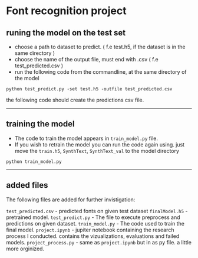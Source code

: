 # Font recognition project

## runing the model on the test set

* choose a path to dataset to predict. ( f.e test.h5, if the dataset is in the same directory )
* choose the name  of the output file, must end with .csv ( f.e test_predicted.csv )
* run the following code from the commandline, at the same directory of the model

```
python test_predict.py -set test.h5 -outfile test_predicted.csv
```

the following code should create the predictions csv file.

---

## training the model
* The code to train the model appears in `train_model.py` file.
* If you wish to retrain the model you can run the code again using.
  just move the `train.h5`, `SynthText`, `SynthText_val` to the model directory
```
python train_model.py
```

---
## added files
The following files are added for further invistigation:

`test_predicted.csv` - predicted fonts on given test dataset
`finalModel.h5` 	 - pretrained model.
`test_predict.py`	 - The file to execute preprocess and predictions on given dataset.
`train_model.py` 	 - The code used to train the final model.
`project.ipynb` 	 - jupiter notebook containing the research process I conducted. contains the vizualizations, evaluations and failed models.
`project_process.py` - same as `project.ipynb` but in as py file. a little more orginized.

